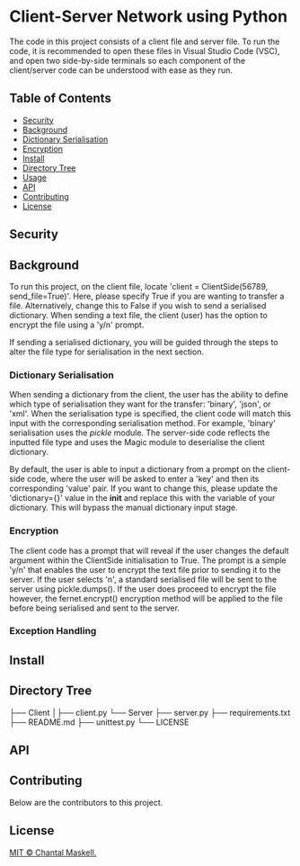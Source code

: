 # Client-Server Network using Python

The code in this project consists of a client file and server file. To run the code, it is recommended to open these files in Visual Studio Code (VSC), and open two side-by-side terminals so each component of the client/server code can be understood with ease as they run.

## Table of Contents

- [Security](#security)
- [Background](#background)
- [Dictionary Serialisation](#pickle)
- [Encryption](#encryption)
- [Install](#install)
- [Directory Tree](#directorytree)
- [Usage](#usage)
- [API](#api)
- [Contributing](#contributing)
- [License](#license)

## Security

## Background

To run this project, on the client file, locate 'client = ClientSide(56789, send_file=True)'. Here, please specify True if you are wanting to transfer a file. Alternatively, change this to False if you wish to send a serialised dictionary. When sending a text file, the client (user) has the option to encrypt the file using a 'y/n' prompt.

If sending a serialised dictionary, you will be guided through the steps to alter the file type for serialisation in the next section.

### Dictionary Serialisation 

When sending a dictionary from the client, the user has the ability to define which type of serialisation they want for the transfer: 'binary', 'json', or 'xml'. When the serialisation type is specified, the client code will match this input with the corresponding serialisation method. For example, 'binary' serialisation uses the *pickle* module. The server-side code reflects the inputted file type and uses the Magic module to deserialise the client dictionary.

By default, the user is able to input a dictionary from a prompt on the client-side code, where the user will be asked to enter a 'key' and then its corresponding 'value' pair. If you want to change this, please update the 'dictionary={}' value in the __init__ and replace this with the variable of your dictionary. This will bypass the manual dictionary input stage.


### Encryption

The client code has a prompt that will reveal if the user changes the default argument within the ClientSide initialisation to True. The prompt is a simple 'y/n' that enables the user to encrypt the text file prior to sending it to the server. If the user selects 'n', a standard serialised file will be sent to the server using pickle.dumps(). If the user does proceed to encrypt the file however, the fernet.encrypt() encryption method will be applied to the file before being serialised and sent to the server.

### Exception Handling

## Install

## Directory Tree

├── Client
│├── client.py
└── Server
├── server.py
├── requirements.txt
├── README.md
├── unittest.py
└── LICENSE

## API

## Contributing

Below are the contributors to this project.

## License

[MIT © Chantal Maskell.](../LICENSE)

